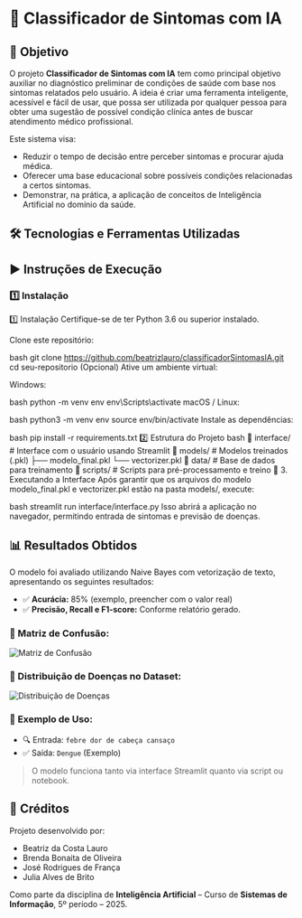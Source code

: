 # 🧠 Classificador de Sintomas com IA

## 📌 Objetivo

O projeto **Classificador de Sintomas com IA** tem como principal objetivo auxiliar no diagnóstico preliminar de condições de saúde com base nos sintomas relatados pelo usuário. A ideia é criar uma ferramenta inteligente, acessível e fácil de usar, que possa ser utilizada por qualquer pessoa para obter uma sugestão de possível condição clínica antes de buscar atendimento médico profissional.

Este sistema visa:

- Reduzir o tempo de decisão entre perceber sintomas e procurar ajuda médica.
- Oferecer uma base educacional sobre possíveis condições relacionadas a certos sintomas.
- Demonstrar, na prática, a aplicação de conceitos de Inteligência Artificial no domínio da saúde.


## 🛠️ Tecnologias e Ferramentas Utilizadas



## ▶️ Instruções de Execução

### 1️⃣ Instalação
1️⃣ Instalação
Certifique-se de ter Python 3.6 ou superior instalado.

Clone este repositório:

bash
git clone https://github.com/beatrizlauro/classificadorSintomasIA.git
cd seu-repositorio
(Opcional) Ative um ambiente virtual:

Windows:

bash
python -m venv env
env\Scripts\activate
macOS / Linux:

bash
python3 -m venv env
source env/bin/activate
Instale as dependências:

bash
pip install -r requirements.txt
2️⃣ Estrutura do Projeto
bash
📂 interface/     # Interface com o usuário usando Streamlit
📂 models/        # Modelos treinados (.pkl)
  ├── modelo_final.pkl
  └── vectorizer.pkl
📂 data/          # Base de dados para treinamento
📂 scripts/       # Scripts para pré-processamento e treino
🚀 3. Executando a Interface
Após garantir que os arquivos do modelo modelo_final.pkl e vectorizer.pkl estão na pasta models/, execute:

bash
streamlit run interface/interface.py
Isso abrirá a aplicação no navegador, permitindo entrada de sintomas e previsão de doenças.

## 📊 Resultados Obtidos

O modelo foi avaliado utilizando Naive Bayes com vetorização de texto, apresentando os seguintes resultados:

- ✅ **Acurácia:** 85% (exemplo, preencher com o valor real)
- ✅ **Precisão, Recall e F1-score:** Conforme relatório gerado.

### 🔹 Matriz de Confusão:
![Matriz de Confusão](results/matriz_confusao.png)

### 🔹 Distribuição de Doenças no Dataset:
![Distribuição de Doenças](results/distribuicao_doencas.png)

### 🔹 Exemplo de Uso:
- 🔍 Entrada: `febre dor de cabeça cansaço`
- ✅ Saída: `Dengue` (Exemplo)

> O modelo funciona tanto via interface Streamlit quanto via script ou notebook.


## 👥 Créditos

Projeto desenvolvido por:

- Beatriz da Costa Lauro  
- Brenda Bonaita de Oliveira  
- José Rodrigues de França  
- Julia Alves de Brito  

Como parte da disciplina de **Inteligência Artificial** – Curso de **Sistemas de Informação**, 5º período – 2025.
